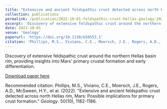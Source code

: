 ```yaml
---
title: "Extensive and ancient feldspathic crust detected across north Hellas rim, Mars: Possible implications for primary crust formation"
collection: publications
permalink: /publication/2022-10-01-feldspathic-crust-hellas-geology-2022
excerpt: 'Discovery of extensive feldspathic crust around the northern Hellas basin rim, providing insights into Mars&apos; primary crustal formation and early differentiation.'
date: 2022-10-01
venue: 'Geology'
paperurl: 'https://doi.org/10.1130/G50553.1'
citation: 'Phillips, M.S., Viviano, C.E., Moersch, J.E., Rogers, A.D., McSween, H.Y., et al. (2022). &quot;Extensive and ancient feldspathic crust detected across north Hellas rim, Mars: Possible implications for primary crust formation.&quot; <i>Geology</i>. 50(10), 1182-1186.'
---
```

Discovery of extensive feldspathic crust around the northern Hellas basin rim, providing insights into Mars' primary crustal formation and early differentiation.

[Download paper here](https://doi.org/10.1130/G50553.1)

Recommended citation: Phillips, M.S., Viviano, C.E., Moersch, J.E., Rogers, A.D., McSween, H.Y., et al. (2022). "Extensive and ancient feldspathic crust detected across north Hellas rim, Mars: Possible implications for primary crust formation." <i>Geology</i>. 50(10), 1182-1186.
